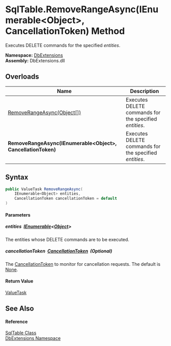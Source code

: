 SqlTable.RemoveRangeAsync(IEnumerable&lt;Object>, CancellationToken) Method
===========================================================================
Executes DELETE commands for the specified *entities*.
  
**Namespace:** [DbExtensions][1]  
**Assembly:** DbExtensions.dll

Overloads
---------

| Name                                                            | Description                                            |
| --------------------------------------------------------------- | ------------------------------------------------------ |
| [RemoveRangeAsync(Object[])][2]                                 | Executes DELETE commands for the specified *entities*. |
| **RemoveRangeAsync(IEnumerable&lt;Object>, CancellationToken)** | Executes DELETE commands for the specified *entities*. |


Syntax
------

```csharp
public ValueTask RemoveRangeAsync(
	IEnumerable<Object> entities,
	CancellationToken cancellationToken = default
)
```

#### Parameters

##### *entities*  [IEnumerable][3]&lt;[Object][4]>
The entities whose DELETE commands are to be executed.

##### *cancellationToken*  [CancellationToken][5]  (Optional)
The [CancellationToken][5] to monitor for cancellation requests. The default is [None][6].

#### Return Value
[ValueTask][7]

See Also
--------

#### Reference
[SqlTable Class][8]  
[DbExtensions Namespace][1]  

[1]: ../README.md
[2]: RemoveRangeAsync_1.md
[3]: https://learn.microsoft.com/dotnet/api/system.collections.generic.ienumerable-1
[4]: https://learn.microsoft.com/dotnet/api/system.object
[5]: https://learn.microsoft.com/dotnet/api/system.threading.cancellationtoken
[6]: https://learn.microsoft.com/dotnet/api/system.threading.cancellationtoken.none
[7]: https://learn.microsoft.com/dotnet/api/system.threading.tasks.valuetask
[8]: README.md